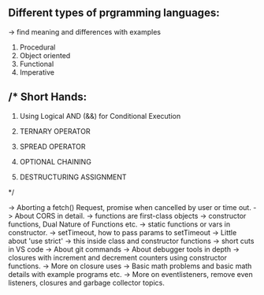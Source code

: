 
Different types of prgramming languages:
----------------------------------------
-> find meaning and differences with examples
1. Procedural
2. Object oriented
3. Functional
4. Imperative

/*
Short Hands:
-----------
1. Using Logical AND (&&) for Conditional Execution

2. TERNARY OPERATOR

3. SPREAD OPERATOR

4. OPTIONAL CHAINING

5. DESTRUCTURING ASSIGNMENT

*/

-> Aborting a fetch() Request, promise when cancelled by user or time out.
-> About CORS in detail.
-> functions are first-class objects
-> constructor functions, Dual Nature of Functions etc.
-> static functions or vars in constructor.
-> setTimeout, how to pass params to setTimeout
-> Little about 'use strict'
-> this inside class and constructor functions
-> short cuts in VS code
-> About git commands
-> About debugger tools in depth
-> closures with increment and decrement counters using constructor functions.
-> More on closure uses
-> Basic math problems and basic math details with example programs etc.
-> More on eventlisteners, remove even listeners, closures and garbage collector topics.
